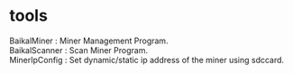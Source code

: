 # tools

BaikalMiner   : Miner Management Program.<BR>
BaikalScanner : Scan Miner Program.<BR>
MinerIpConfig : Set dynamic/static ip address of the miner using sdccard.<BR>
